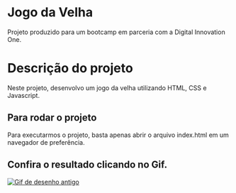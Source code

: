 # Jogo da Velha

Projeto produzido para um bootcamp em parceria com a Digital Innovation One.

# Descrição do projeto

Neste projeto, desenvolvo um jogo da velha utilizando HTML, CSS e Javascript.

## Para rodar o projeto

Para executarmos o projeto, basta apenas abrir o arquivo index.html em um navegador de preferência.

## Confira o resultado clicando no Gif.

<a href="https://pablohenrique2.github.io/Jogo-da-velha/" ><img src="https://thumbs.gfycat.com/SmallVillainousDavidstiger-size_restricted.gif" alt="Gif de desenho antigo"></a>
